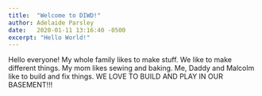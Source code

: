 ```yaml
---
title:  "Welcome to DIWD!"
author: Adelaide Parsley
date:   2020-01-11 13:16:40 -0500
excerpt: "Hello World!"
---
```


Hello everyone! My whole family likes to make stuff. We like to make different
things. My mom likes sewing and baking. Me, Daddy and Malcolm like to build and fix things.
WE LOVE TO BUILD AND PLAY IN OUR BASEMENT!!!
